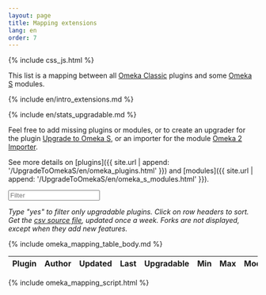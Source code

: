 ```yaml
---
layout: page
title: Mapping extensions
lang: en
order: 7
---
```


{% include css_js.html %}

This list is a mapping between all [Omeka Classic](https://omeka.org/classic) plugins and some [Omeka S](https://omeka.org/s) modules.

{% include en/intro_extensions.md %}

{% include en/stats_upgradable.md %}

Feel free to add missing plugins or modules, or to create an upgrader for the plugin [Upgrade to Omeka S](https://github.com/Daniel-KM/Omeka-plugin-UpgradeToOmekaS), or an importer for the module [Omeka 2 Importer](https://github.com/omeka-s-modules/Omeka2Importer).

See more details on [plugins]({{ site.url | append: '/UpgradeToOmekaS/en/omeka_plugins.html' }}) and [modules]({{ site.url | append: '/UpgradeToOmekaS/en/omeka_s_modules.html' }}).

<div class="container-fluid">
<div id="entry-list">
    <div class="row" style="margin-bottom:10px;">
        <input type="text" class="search form-control" placeholder="Filter" />
    </div>
    <p><em>
    Type "yes" to filter only upgradable plugins. Click on row headers to sort. Get the <a href="https://github.com/Daniel-KM/UpgradeToOmekaS/blob/master/_data/omeka_plugins.csv">csv source file</a>, updated once a week. Forks are not displayed, except when they add new features.
    </em></p>
    <div class="row">
        <table class="table table-striped">
            <thead>
                <tr>
                    <th><span class="sort" data-sort="addon-plugin-link">Plugin</span></th>
                    <th><span class="sort" data-sort="addon-account">Author</span></th>
                    <th><span class="sort" data-sort="addon-updated">Updated</span></th>
                    <th><span class="sort" data-sort="addon-version">Last</span></th>
                    <th><span class="sort" data-sort="addon-upgradable">Upgradable</span></th>
                    <th><span class="sort" data-sort="addon-minimum">Min</span></th>
                    <th><span class="sort" data-sort="addon-maximum">Max</span></th>
                    <th><span class="sort" data-sort="addon-module-link">Module</span></th>
                    <th><span class="sort" data-sort="addon-note">Note</span></th>
                </tr>
            </thead>
            {% include omeka_mapping_table_body.md %}
        </table>
    </div>
</div>
</div>

{% include omeka_mapping_script.html %}
